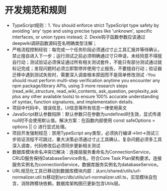 # 开发规范和规则

- TypeScript规则：1. You should enforce strict TypeScript type safety by avoiding 'any' type and using precise types like 'unknown', specific interfaces, or union types instead; 2. Dexie钩子函数参数应该通过deepwiki调研函数源码签名明确类型注解；
- 严格流程控制经验：每完成一个任务阶段必须通过寸止工具汇报并等待确认，禁止擅自进入下一步；运行测试之前必须明确通过寸只申请，未经同意不得擅自行动；测试验证必须保证通过所有相关测试套件，不能只有部分测试通过就标记完成；发现问题时必须立即暂停并使用寸止报告，不要擅自行动；验证器迁移中遇到测试失败时，需要深入调查根本原因而不是简单修改测试
  -You should must perform multi-step verification anytime you encounter any npm package/library APIs, using 3 more research steps (read_wiki_structure, read_wiki_contents, ask_question, perplexity_ask plus any other available tools) to ensure 100% accurate understanding of syntax, function signatures, and implementation details.
- 项目中代码中，错误信息，UI信息等所有信息一律使用英文
- JavaScript默认参数陷阱：默认参数只在参数为undefined时生效，显式传递null时不会使用默认值。解决方案：在函数内部使用 const safeOptions = options || {} 进行显式处理。
- 项目开发强制规范：禁用TypeScript any类型，必须执行编译→lint→测试三步验证流程不可跳过，重大决策必须通过寸止工具确认，复杂问题必须多工具深入调查，代码修改后必须同步更新相关测试
- 数据库模块命名冲突已解决：连接层服务重命名为ConnectionService，CRUD服务保持DatabaseService命名，符合Core Task Plan架构要求。连接服务实例名为connectionService，数据库服务实例名为databaseService。
- URL规范化工具已移动到数据库模块内部：从src/shared/utils/url-normalizer.util.ts移动到src/db/utils/url-normalizer.util.ts，实现模块自包含，消除跨模块依赖。数据库架构图已更新包含Utils层。
